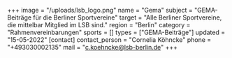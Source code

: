 +++
image = "/uploads/lsb_logo.png"
name = "Gema"
subject = "GEMA-Beiträge für die Berliner Sportvereine"
target = "Alle Berliner Sportvereine, die mittelbar Mitglied im LSB sind."
region = "Berlin"
category = "Rahmenvereinbarungen"
sports = []
types = ["GEMA-Beiträge"]
updated = "15-05-2022"
[contact]
contact_person = "Cornelia Köhncke"
phone = "+493030002135"
mail = "c.koehncke@lsb-berlin.de"
+++